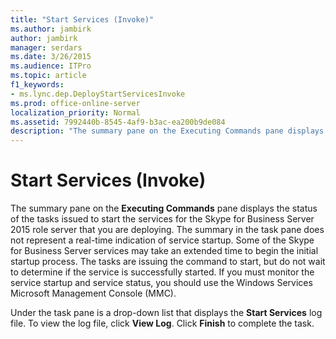 ```yaml
---
title: "Start Services (Invoke)"
ms.author: jambirk
author: jambirk
manager: serdars
ms.date: 3/26/2015
ms.audience: ITPro
ms.topic: article
f1_keywords:
- ms.lync.dep.DeployStartServicesInvoke
ms.prod: office-online-server
localization_priority: Normal
ms.assetid: 7992440b-8545-4af9-b3ac-ea200b9de084
description: "The summary pane on the Executing Commands pane displays the status of the tasks issued to start the services for the Skype for Business Server 2015 role server that you are deploying. The summary in the task pane does not represent a real-time indication of service startup. Some of the Skype for Business Server services may take an extended time to begin the initial startup process. The tasks are issuing the command to start, but do not wait to determine if the service is successfully started. If you must monitor the service startup and service status, you should use the Windows Services Microsoft Management Console (MMC)."
---
```


# Start Services (Invoke)
 
The summary pane on the **Executing Commands** pane displays the status of the tasks issued to start the services for the Skype for Business Server 2015 role server that you are deploying. The summary in the task pane does not represent a real-time indication of service startup. Some of the Skype for Business Server services may take an extended time to begin the initial startup process. The tasks are issuing the command to start, but do not wait to determine if the service is successfully started. If you must monitor the service startup and service status, you should use the Windows Services Microsoft Management Console (MMC).
  
Under the task pane is a drop-down list that displays the **Start Services** log file. To view the log file, click **View Log**. Click **Finish** to complete the task.
  

